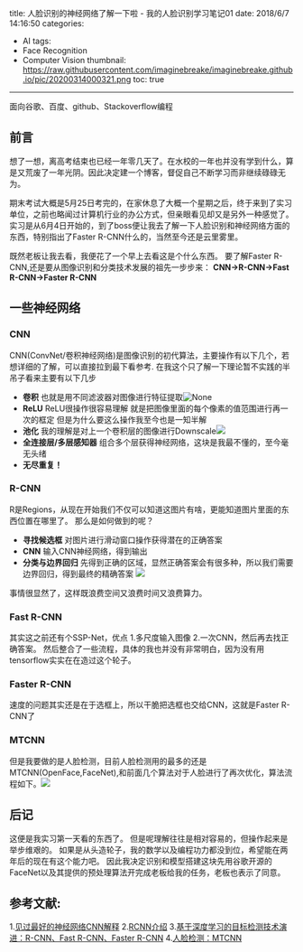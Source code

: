 title: 人脸识别的神经网络了解一下啦 - 我的人脸识别学习笔记01
date: 2018/6/7 14:16:50
categories:
- AI
tags:
- Face Recognition
- Computer Vision
thumbnail: https://raw.githubusercontent.com/imaginebreake/imaginebreake.github.io/pic/20200314000321.png
toc: true
---

面向谷歌、百度、github、Stackoverflow编程

<!-- more -->

## 前言
想了一想，离高考结束也已经一年零几天了。在水校的一年也并没有学到什么，算是又荒废了一年光阴。因此决定建一个博客，督促自己不断学习而非继续碌碌无为。

期末考试大概是5月25日考完的，在家休息了大概一个星期之后，终于来到了实习单位，之前也略闻过计算机行业的办公方式，但亲眼看见却又是另外一种感觉了。实习是从6月4日开始的，到了boss便让我去了解一下人脸识别和神经网络方面的东西，特别指出了Faster R-CNN什么的，当然至今还是云里雾里。

既然老板让我去看，我便花了一个早上去看这是个什么东西。
要了解Faster R-CNN,还是要从图像识别和分类技术发展的祖先一步步来：
__CNN→R-CNN→Fast R-CNN→Faster R-CNN__

## 一些神经网络
### CNN
CNN(ConvNet/卷积神经网络)是图像识别的初代算法，主要操作有以下几个，若想详细的了解，可以直接拉到最下看参考.
在我这个只了解一下理论暂不实践的半吊子看来主要有以下几步
* __卷积__ 也就是用不同滤波器对图像进行特征提取![None](https://raw.githubusercontent.com/imaginebreake/imaginebreake.github.io/pic/20200314000428.gif
)
* __ReLU__ ReLU很操作很容易理解 就是把图像里面的每个像素的值范围进行再一次的框定 但是为什么要这么操作我至今也是一知半解
* __池化__ 我的理解是对上一个卷积层的图像进行Downscale![](https://raw.githubusercontent.com/imaginebreake/imaginebreake.github.io/pic/20200314000459.png)
* __全连接层/多层感知器__ 组合多个层获得神经网络，这块是我最不懂的，至今毫无头绪
* __无尽重复！__

### R-CNN
R是Regions，从现在开始我们不仅可以知道这图片有啥，更能知道图片里面的东西位置在哪里了。
那么是如何做到的呢？
* __寻找候选框__ 对图片进行滑动窗口操作获得潜在的正确答案
* __CNN__ 输入CNN神经网络，得到输出
* __分类与边界回归__ 先得到正确的区域，显然正确答案会有很多种，所以我们需要边界回归，得到最终的精确答案
![](https://raw.githubusercontent.com/imaginebreake/imaginebreake.github.io/pic/2018/0614/RCNN.png)

事情很显然了，这样既浪费空间又浪费时间又浪费算力。

### Fast R-CNN
其实这之前还有个SSP-Net，优点 1.多尺度输入图像 2.一次CNN，然后再去找正确答案。
然后整合了一些流程，具体的我也并没有非常明白，因为没有用tensorflow实实在在造过这个轮子。

### Faster R-CNN
速度的问题其实还是在于选框上，所以干脆把选框也交给CNN，这就是Faster R-CNN了

### MTCNN
但是我要做的是人脸检测，目前人脸检测用的最多的还是MTCNN(OpenFace,FaceNet),和前面几个算法对于人脸进行了再次优化，算法流程如下。![](https://raw.githubusercontent.com/imaginebreake/imaginebreake.github.io/pic/2018/0614/20170817161936858.jpg)

## 后记
这便是我实习第一天看的东西了。
但是呢理解往往是相对容易的，但操作起来是举步维艰的。
如果是从头造轮子，我的数学以及编程功力都没到位，希望能在两年后的现在有这个能力吧。
因此我决定识别和模型搭建这块先用谷歌开源的FaceNet以及其提供的预处理算法开完成老板给我的任务，老板也表示了同意。

## 参考文献:
1.[见过最好的神经网络CNN解释](https://blog.csdn.net/ruiyiin/article/details/77113973)
2.[RCNN介绍](https://blog.csdn.net/xyfengbo/article/details/70227173)
3.[基于深度学习的目标检测技术演进：R-CNN、Fast R-CNN、Faster R-CNN](https://www.cnblogs.com/skyfsm/p/6806246.html)
4.[人脸检测：MTCNN](https://blog.csdn.net/tinyzhao/article/details/53236191)